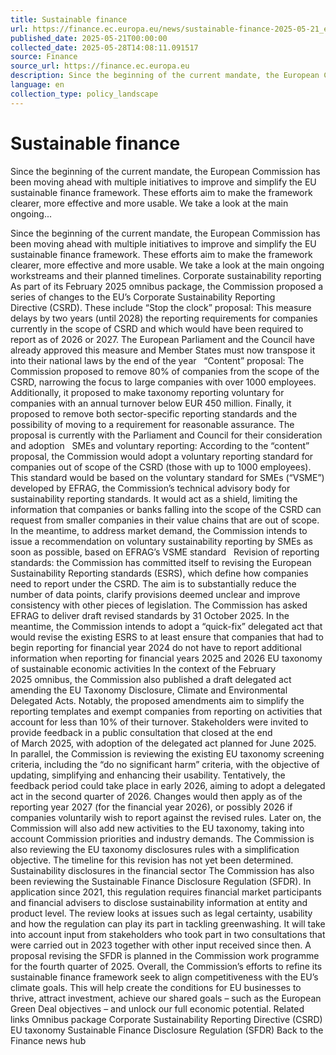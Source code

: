 ```yaml
---
title: Sustainable finance
url: https://finance.ec.europa.eu/news/sustainable-finance-2025-05-21_en
published_date: 2025-05-21T00:00:00
collected_date: 2025-05-28T14:08:11.091517
source: Finance
source_url: https://finance.ec.europa.eu
description: Since the beginning of the current mandate, the European Commission has been moving ahead with multiple initiatives to improve and simplify the EU sustainable finance framework. These efforts aim to make the framework clearer, more effective and more usable. We take a look at the main ongoing...
language: en
collection_type: policy_landscape
---
```


# Sustainable finance

Since the beginning of the current mandate, the European Commission has been moving ahead with multiple initiatives to improve and simplify the EU sustainable finance framework. These efforts aim to make the framework clearer, more effective and more usable. We take a look at the main ongoing...

Since the beginning of the current mandate, the European Commission has been moving ahead with multiple initiatives to improve and simplify the EU sustainable finance framework. These efforts aim to make the framework clearer, more effective and more usable. We take a look at the main ongoing workstreams and their planned timelines. Corporate sustainability reporting As part of its February 2025 omnibus package, the Commission proposed a series of changes to the EU’s Corporate Sustainability Reporting Directive (CSRD). These include “Stop the clock” proposal: This measure delays by two years (until 2028) the reporting requirements for companies currently in the scope of CSRD and which would have been required to report as of 2026 or 2027. The European Parliament and the Council have already approved this measure and Member States must now transpose it into their national laws by the end of the year   “Content” proposal: The Commission proposed to remove 80% of companies from the scope of the CSRD, narrowing the focus to large companies with over 1000 employees. Additionally, it proposed to make taxonomy reporting voluntary for companies with an annual turnover below EUR 450 million. Finally, it proposed to remove both sector-specific reporting standards and the possibility of moving to a requirement for reasonable assurance. The proposal is currently with the Parliament and Council for their consideration and adoption   SMEs and voluntary reporting: According to the “content” proposal, the Commission would adopt a voluntary reporting standard for companies out of scope of the CSRD (those with up to 1000 employees). This standard would be based on the voluntary standard for SMEs (“VSME”) developed by EFRAG, the Commission’s technical advisory body for sustainability reporting standards. It would act as a shield, limiting the information that companies or banks falling into the scope of the CSRD can request from smaller companies in their value chains that are out of scope. In the meantime, to address market demand, the Commission intends to issue a recommendation on voluntary sustainability reporting by SMEs as soon as possible, based on EFRAG’s VSME standard   Revision of reporting standards: the Commission has committed itself to revising the European Sustainability Reporting standards (ESRS), which define how companies need to report under the CSRD. The aim is to substantially reduce the number of data points, clarify provisions deemed unclear and improve consistency with other pieces of legislation. The Commission has asked EFRAG to deliver draft revised standards by 31 October 2025. In the meantime, the Commission intends to adopt a “quick-fix” delegated act that would revise the existing ESRS to at least ensure that companies that had to begin reporting for financial year 2024 do not have to report additional information when reporting for financial years 2025 and 2026 EU taxonomy of sustainable economic activities In the context of the February 2025 omnibus, the Commission also published a draft delegated act amending the EU Taxonomy Disclosure, Climate and Environmental Delegated Acts. Notably, the proposed amendments aim to simplify the reporting templates and exempt companies from reporting on activities that account for less than 10% of their turnover. Stakeholders were invited to provide feedback in a public consultation that closed at the end of March 2025, with adoption of the delegated act planned for June 2025. In parallel, the Commission is reviewing the existing EU taxonomy screening criteria, including the “do no significant harm” criteria, with the objective of updating, simplifying and enhancing their usability. Tentatively, the feedback period could take place in early 2026, aiming to adopt a delegated act in the second quarter of 2026. Changes would then apply as of the reporting year 2027 (for the financial year 2026), or possibly 2026 if companies voluntarily wish to report against the revised rules. Later on, the Commission will also add new activities to the EU taxonomy, taking into account Commission priorities and industry demands. The Commission is also reviewing the EU taxonomy disclosures rules with a simplification objective. The timeline for this revision has not yet been determined. Sustainability disclosures in the financial sector The Commission has also been reviewing the Sustainable Finance Disclosure Regulation (SFDR). In application since 2021, this regulation requires financial market participants and financial advisers to disclose sustainability information at entity and product level. The review looks at issues such as legal certainty, usability and how the regulation can play its part in tackling greenwashing. It will take into account input from stakeholders who took part in two consultations that were carried out in 2023 together with other input received since then. A proposal revising the SFDR is planned in the Commission work programme for the fourth quarter of 2025. 
 Overall, the Commission’s efforts to refine its sustainable finance framework seek to align competitiveness with the EU’s climate goals. This will help create the conditions for EU businesses to thrive, attract investment, achieve our shared goals – such as the European Green Deal objectives – and unlock our full economic potential. Related links Omnibus package Corporate Sustainability Reporting Directive (CSRD) EU taxonomy Sustainable Finance Disclosure Regulation (SFDR) Back to the Finance news hub